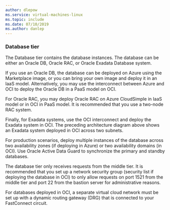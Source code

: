 ```yaml
---
author: dlepow
ms.service: virtual-machines-linux
ms.topic: include
ms.date: 07/10/2019
ms.author: danlep
---
```

### Database tier

The Database tier contains the database instances. The database can be either an Oracle DB, Oracle RAC, or Oracle Exadata Database system. 

If you use an Oracle DB, the database can be deployed on Azure using the Marketplace image, or you can bring your own image and deploy it in an IaaS model. Alternatively, you may use the interconnect between Azure and OCI to deploy the Oracle DB in a PaaS model on OCI. 

For Oracle RAC, you may deploy Oracle RAC on Azure CloudSimple in IaaS model or in OCI in PaaS model. It is recommended that you use a two-node RAC system. 

Finally, for Exadata systems, use the OCI interconnect and deploy the Exadata system in OCI. The preceding architecture diagram above shows an Exadata system deployed in OCI across two subnets.

For production scenarios, deploy multiple instances of the database across two availability zones (if deploying in Azure) or two availability domains (in OCI). Use Oracle Active Data Guard to synchronize the primary and standby databases.

The database tier only receives requests from the middle tier. It is recommended that you set up a network security group (security list if deploying the database in OCI) to only allow requests on port 1521 from the middle tier and port 22 from the bastion server for administrative reasons.

For databases deployed in OCI, a separate virtual cloud network must be set up with a dynamic routing gateway (DRG) that is connected to your FastConnect circuit.